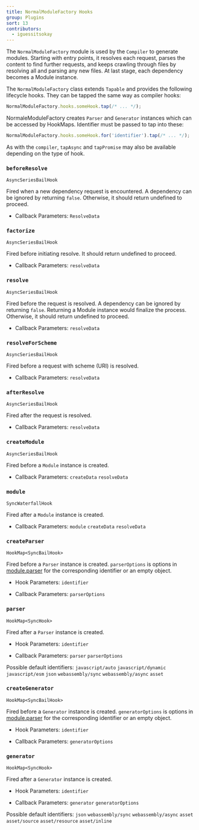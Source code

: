 ```yaml
---
title: NormalModuleFactory Hooks
group: Plugins
sort: 13
contributors:
  - iguessitsokay
---
```


The `NormalModuleFactory` module is used by the `Compiler` to generate modules. Starting with entry points, it resolves each request, parses the content to find further requests, and keeps crawling through files by resolving all and parsing any new files. At last stage, each dependency becomes a Module instance.

The `NormalModuleFactory` class extends `Tapable` and provides the following
lifecycle hooks. They can be tapped the same way as compiler hooks:

``` js
NormalModuleFactory.hooks.someHook.tap(/* ... */);
```

NormaleModuleFactory creates `Parser` and `Generator` instances which can be accessed by HookMaps. Identifier must be passed to tap into these:

``` js
NormalModuleFactory.hooks.someHook.for('identifier').tap(/* ... */);
```

As with the `compiler`, `tapAsync` and `tapPromise` may also be available
depending on the type of hook.


### `beforeResolve`

`AsyncSeriesBailHook`

Fired when a new dependency request is encountered. A dependency can be ignored by returning `false`. Otherwise, it should return undefined to proceed.

- Callback Parameters: `ResolveData`


### `factorize`

`AsyncSeriesBailHook`

Fired before initiating resolve. It should return undefined to proceed.

- Callback Parameters: `resolveData`


### `resolve`

`AsyncSeriesBailHook`

Fired before the request is resolved. A dependency can be ignored by returning `false`. Returning a Module instance would finalize the process. Otherwise, it should return undefined to proceed.

- Callback Parameters: `resolveData`


### `resolveForScheme`

`AsyncSeriesBailHook`

Fired before a request with scheme (URI) is resolved.

- Callback Parameters: `resolveData`


### `afterResolve`

`AsyncSeriesBailHook`

Fired after the request is resolved.

- Callback Parameters: `resolveData`


### `createModule`

`AsyncSeriesBailHook`

Fired before a `Module` instance is created.

- Callback Parameters: `createData` `resolveData`


### `module`

`SyncWaterfallHook`

Fired after a `Module` instance is created.

- Callback Parameters: `module` `createData` `resolveData`


### `createParser`

`HookMap<SyncBailHook>`

Fired before a `Parser` instance is created. `parserOptions` is options in [module.parser](/configuration/module/#moduleparser) for the corresponding identifier or an empty object.

- Hook Parameters: `identifier`

- Callback Parameters: `parserOptions`


### `parser`

`HookMap<SyncHook>`

Fired after a `Parser` instance is created.

- Hook Parameters: `identifier`

- Callback Parameters: `parser` `parserOptions`

Possible default identifiers: `javascript/auto` `javascript/dynamic` `javascript/esm` `json` `webassembly/sync` `webassembly/async` `asset`


### `createGenerator`

`HookMap<SyncBailHook>`

Fired before a `Generator` instance is created. `generatorOptions` is options in [module.parser](/configuration/module/#modulegenerator) for the corresponding identifier or an empty object.

- Hook Parameters: `identifier`

- Callback Parameters: `generatorOptions`


### `generator`

`HookMap<SyncHook>`

Fired after a `Generator` instance is created.

- Hook Parameters: `identifier`

- Callback Parameters: `generator` `generatorOptions`

Possible default identifiers: `json` `webassembly/sync` `webassembly/async` `asset` `asset/source` `asset/resource` `asset/inline`
